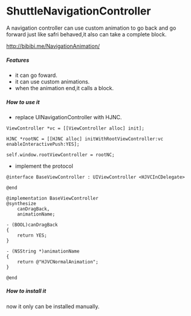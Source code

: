 # ShuttleNavigationController
A navigation controller can use custom animation to go back and go forward just like safri behaved,it also can take a complete block.

http://bibibi.me/NavigationAnimation/

##### Features

- it can go foward.
- it can use custom animations.
- when the animation end,it calls a block.

##### How to use it

- replace UINavigationController with HJNC.

```
ViewController *vc = [[ViewController alloc] init];

HJNC *rootNC = [[HJNC alloc] initWithRootViewController:vc enableInteractivePush:YES];

self.window.rootViewController = rootNC;
```

- implement the protocol

```
@interface BaseViewController : UIViewController <HJVCInCDelegate>

@end
```

```
@implementation BaseViewController
@synthesize
    canDragBack,
    animationName;

- (BOOL)canDragBack
{
    return YES;
}

- (NSString *)animationName
{
    return @"HJVCNormalAnimation";
}

@end
```

##### How to install it

now it only can be installed manually.